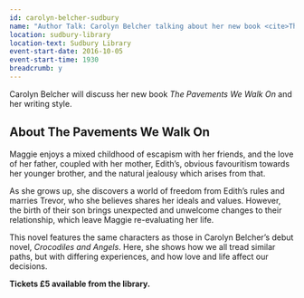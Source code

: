 ```yaml
---
id: carolyn-belcher-sudbury
name: "Author Talk: Carolyn Belcher talking about her new book <cite>The Pavements We Walk On</cite>"
location: sudbury-library
location-text: Sudbury Library
event-start-date: 2016-10-05
event-start-time: 1930
breadcrumb: y
---
```


Carolyn Belcher will discuss her new book <cite>The Pavements We Walk On</cite> and her writing style.

## About The Pavements We Walk On

Maggie enjoys a mixed childhood of escapism with her friends, and the love of her father, coupled with her mother, Edith’s, obvious favouritism towards her younger brother, and the natural jealousy which arises from that.

As she grows up, she discovers a world of freedom from Edith’s rules and marries Trevor, who she believes shares her ideals and values. However, the birth of their son brings unexpected and unwelcome changes to their relationship, which leave Maggie re-evaluating her life.

This novel features the same characters as those in Carolyn Belcher’s debut novel, <cite>Crocodiles and Angels</cite>. Here, she shows how we all tread similar paths, but with differing experiences, and how love and life affect our decisions.

**Tickets &pound;5 available from the library.**
